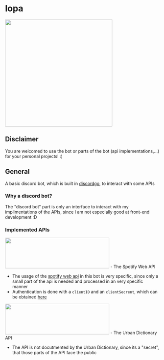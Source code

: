 # lopa

<img src="https://i.imgur.com/dChbMCC.png" width="350" height="350">

## Disclaimer 
You are welcomed to use the bot or parts of the bot (api implementations,...) for your personal projects! :)

## General

A basic discord bot, which is built in [discordgo](https://github.com/bwmarrin/discordgo), to interact with some APIs

### Why a discord bot?
The "discord bot" part is only an interface to interact with my implimentations of the APIs, since I am not especially good at front-end development :D

### Implemented APIs

<img src="https://upload.wikimedia.org/wikipedia/commons/thumb/2/26/Spotify_logo_with_text.svg/1200px-Spotify_logo_with_text.svg.png" width="340" height="100">
- The Spotify Web API

- The usage of the [spotify web api](https://developer.spotify.com/documentation/web-api/) in this bot is very specific, since only a small part of the api is needed and processed in an very specific manner
- Authentication is done with a `clientID` and an `clientSecrent`, which can be obtained [here](https://developer.spotify.com/dashboard/applications)

<img src="https://upload.wikimedia.org/wikipedia/commons/thumb/f/f0/Urban_Dictionary_logo.svg/1200px-Urban_Dictionary_logo.svg.png" width="340" height="100">
- The Urban Dictionary API

- The API is not docutmented by the Urban Dictionary, since its a "secret", that those parts of the API face the public
